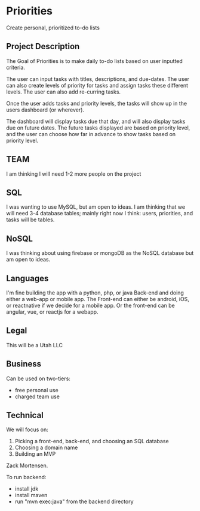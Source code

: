 Priorities
======
Create personal, prioritized to-do lists

## Project Description

The Goal of Priorities is to make daily to-do lists based on user inputted criteria.

The user can input tasks with titles, descriptions, and due-dates.
The user can also create levels of priority for tasks and assign tasks these different levels.
The user can also add re-curring tasks.

Once the user adds tasks and priority levels, the tasks will show up in the users dashboard (or wherever).

The dashboard will display tasks due that day, and will also display tasks due on future dates.
The future tasks displayed are based on priority level, and the user can choose how far in advance to show tasks based on priority level.

## TEAM

I am thinking I will need 1-2 more people on the project

## SQL

I was wanting to use MySQL, but am open to ideas.
I am thinking that we will need 3-4 database tables; mainly right now I think: users, priorities, and tasks will be tables.

## NoSQL

I was thinking about using firebase or mongoDB as the NoSQL database but am open to ideas.

## Languages
I'm fine building the app with a python, php, or java Back-end and doing either a web-app or mobile app.
The Front-end can either be android, iOS, or reactnative if we decide for a mobile app.
Or the front-end can be angular, vue, or reactjs for a webapp. 

## Legal

This will be a Utah LLC

## Business

Can be used on two-tiers:
  * free personal use
  * charged team use 

## Technical

We will focus on:
  1. Picking a front-end, back-end, and choosing an SQL database
  2. Choosing a domain name
  3. Building an MVP

Zack Mortensen.

To run backend:
 - install jdk
 - install maven
 - run "mvn exec:java" from the backend directory